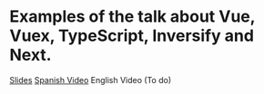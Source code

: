 # Examples of the talk about Vue, Vuex, TypeScript, Inversify and Next.

[Slides](https://www.slideshare.net/CKGrafico/empowering-vue-with-typescript-inversify-vuex-and-some-other-super-tools)
[Spanish Video](https://www.youtube.com/watch?v=yYsIuexaIU4)
English Video (To do)